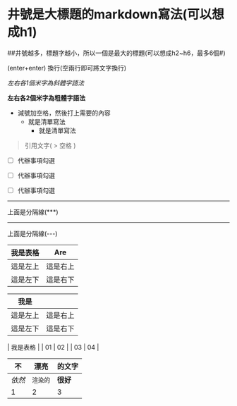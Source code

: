 # 井號是大標題的markdown寫法(可以想成h1)
##井號越多，標題字越小，所以一個是最大的標題(可以想成h2~h6，最多6個#)


(enter+enter) 換行(空兩行即可將文字換行)


*左右各1個米字為斜體字語法*


**左右各2個米字為粗體字語法**
- 減號加空格，然後打上需要的內容
  - 就是清單寫法
    - 就是清單寫法
 > 引用文字(  >  空格  )


- [ ] 代辦事項勾選

- [ ] 代辦事項勾選

- [ ] 代辦事項勾選


***
上面是分隔線(***)

---
上面是分隔線(---)


| 我是表格        | Are           |
| ------------- |:-------------:|
| 這是左上        | 這是右上      |
| 這是左下        | 這是右下     |

| 我是 | |
| ----- | ----- |
| 這是左上 | 這是右上 |
| 這是左下 | 這是右下 |


| 我是表格  |
| 01  | 02  |
| 03  | 04  |


不 | 漂亮 | 的文字
--- | --- | ---
*依然* | `渲染的` | **很好**
1 | 2 | 3
